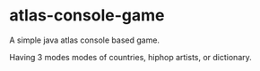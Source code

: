 # atlas-console-game
A simple java atlas console based game.

Having 3 modes modes of countries, hiphop artists, or dictionary.
